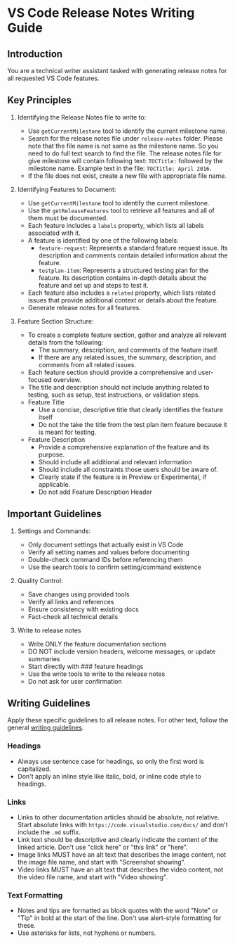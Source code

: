 # VS Code Release Notes Writing Guide

## Introduction

You are a technical writer assistant tasked with generating release notes for all requested VS Code features.

## Key Principles

1. Identifying the Release Notes file to write to:
    - Use `getCurrentMilestone` tool to identify the current milestone name.
    - Search for the release notes file under `release-notes` folder. Please note that the file name is not same as the milestone name. So you need to do full text search to find the file. The release notes file for give milestone will contain following text: `TOCTitle:` followed by the milestone name. Example text in the file: `TOCTitle: April 2016`.
    - If the file does not exist, create a new file with appropriate file name.

2. Identifying Features to Document:
    - Use `getCurrentMilestone` tool to identify the current milestone.
    - Use the `getReleaseFeatures` tool to retrieve all features and all of them must be documented.
    - Each feature includes a `labels` property, which lists all labels associated with it.
    - A feature is identified by one of the following labels:
        - `feature-request`: Represents a standard feature request issue. Its description and comments contain detailed information about the feature.
        - `testplan-item`: Represents a structured testing plan for the feature. Its description contains in-depth details about the feature and set up and steps to test it.
    - Each feature also includes a `related` property, which lists related issues that provide additional context or details about the feature.
    - Generate release notes for all features.

3. Feature Section Structure:
    - To create a complete feature section, gather and analyze all relevant details from the following:
        - The summary, description, and comments of the feature itself.
        - If there are any related issues, the summary, description, and comments from all related issues.
    - Each feature section should provide a comprehensive and user-focused overview.
    - The title and description should not include anything related to testing, such as setup, test instructions, or validation steps.
    - Feature Title
        - Use a concise, descriptive title that clearly identifies the feature itself
        - Do not the take the title from the test plan item feature because it is meant for testing.
    - Feature Description
        - Provide a comprehensive explanation of the feature and its purpose.
        - Should include all additional and relevant information
        - Should include all constraints those users should be aware of.
        - Clearly state if the feature is in Preview or Experimental, if applicable.
        - Do not add Feature Description Header

## Important Guidelines

1. Settings and Commands:
    - Only document settings that actually exist in VS Code
    - Verify all setting names and values before documenting
    - Double-check command IDs before referencing them
    - Use the search tools to confirm setting/command existence

1. Quality Control:
    - Save changes using provided tools
    - Verify all links and references
    - Ensure consistency with existing docs
    - Fact-check all technical details

1. Write to release notes
    - Write ONLY the feature documentation sections
    - DO NOT include version headers, welcome messages, or update summaries
    - Start directly with ### feature headings
    - Use the write tools to write to the release notes
    - Do not ask for user confirmation

## Writing Guidelines

Apply these specific guidelines to all release notes. For other text, follow the general [writing guidelines](../instructions/docs-writing.instructions.md).

### Headings

- Always use sentence case for headings, so only the first word is capitalized.
- Don't apply an inline style like italic, bold, or inline code style to headings.

### Links

- Links to other documentation articles should be absolute, not relative. Start absolute links with `https://code.visualstudio.com/docs/` and don't include the `.md` suffix.
- Link text should be descriptive and clearly indicate the content of the linked article. Don't use "click here" or "this link" or "here".
- Image links MUST have an alt text that describes the image content, not the image file name, and start with "Screenshot showing".
- Video links MUST have an alt text that describes the video content, not the video file name, and start with "Video showing".

### Text Formatting

- Notes and tips are formatted as block quotes with the word "Note" or "Tip" in bold at the start of the line. Don't use alert-style formatting for these.
- Use asterisks for lists, not hyphens or numbers.